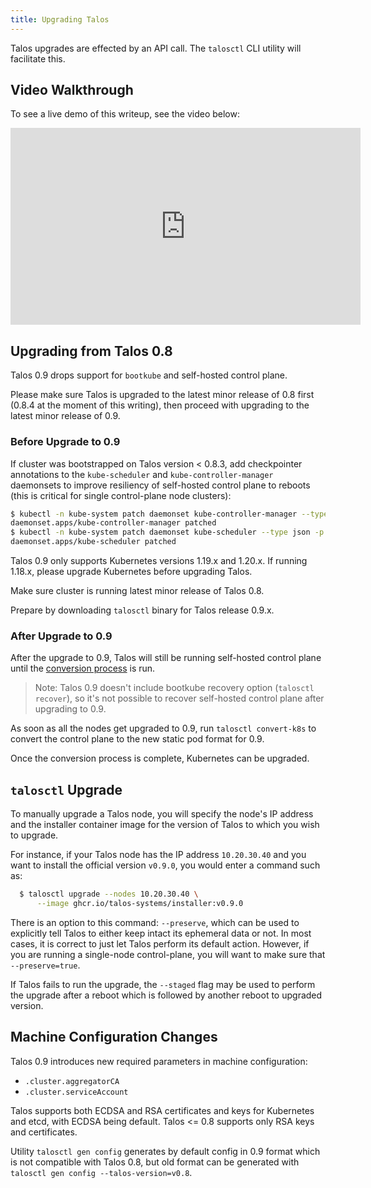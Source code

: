 ```yaml
---
title: Upgrading Talos
---
```


Talos upgrades are effected by an API call.
The `talosctl` CLI utility will facilitate this.
<!-- , or you can use the automatic upgrade features provided by the [talos controller manager](https://github.com/talos-systems/talos-controller-manager) -->

## Video Walkthrough

To see a live demo of this writeup, see the video below:

<iframe width="560" height="315" src="https://www.youtube.com/embed/sw78qS8vBGc" frameborder="0" allow="accelerometer; autoplay; clipboard-write; encrypted-media; gyroscope; picture-in-picture" allowfullscreen></iframe>

## Upgrading from Talos 0.8

Talos 0.9 drops support for `bootkube` and self-hosted control plane.

Please make sure Talos is upgraded to the latest minor release of 0.8 first (0.8.4 at the moment
of this writing), then proceed with upgrading to the latest minor release of 0.9.

### Before Upgrade to 0.9

If cluster was bootstrapped on Talos version < 0.8.3, add checkpointer annotations to
the `kube-scheduler` and `kube-controller-manager` daemonsets to improve resiliency of
self-hosted control plane to reboots (this is critical for single control-plane node clusters):

```bash
$ kubectl -n kube-system patch daemonset kube-controller-manager --type json -p '[{"op": "add", "path":"/spec/template/metadata/annotations", "value": {"checkpointer.alpha.coreos.com/checkpoint": "true"}}]'
daemonset.apps/kube-controller-manager patched
$ kubectl -n kube-system patch daemonset kube-scheduler --type json -p '[{"op": "add", "path":"/spec/template/metadata/annotations", "value": {"checkpointer.alpha.coreos.com/checkpoint": "true"}}]'
daemonset.apps/kube-scheduler patched
```

Talos 0.9 only supports Kubernetes versions 1.19.x and 1.20.x.
If running 1.18.x, please upgrade Kubernetes before upgrading Talos.

Make sure cluster is running latest minor release of Talos 0.8.

Prepare by downloading `talosctl` binary for Talos release 0.9.x.

### After Upgrade to 0.9

After the upgrade to 0.9, Talos will still be running self-hosted control plane until the [conversion process](../converting-control-plane/) is run.

> Note: Talos 0.9 doesn't include bootkube recovery option (`talosctl recover`), so
> it's not possible to recover self-hosted control plane after upgrading to 0.9.

As soon as all the nodes get upgraded to 0.9, run `talosctl convert-k8s` to convert the control plane
to the new static pod format for 0.9.

Once the conversion process is complete, Kubernetes can be upgraded.

## `talosctl` Upgrade

To manually upgrade a Talos node, you will specify the node's IP address and the
installer container image for the version of Talos to which you wish to upgrade.

For instance, if your Talos node has the IP address `10.20.30.40` and you want
to install the official version `v0.9.0`, you would enter a command such
as:

```sh
  $ talosctl upgrade --nodes 10.20.30.40 \
      --image ghcr.io/talos-systems/installer:v0.9.0
```

There is an option to this command: `--preserve`, which can be used to explicitly tell Talos to either keep intact its ephemeral data or not.
In most cases, it is correct to just let Talos perform its default action.
However, if you are running a single-node control-plane, you will want to make sure that `--preserve=true`.

If Talos fails to run the upgrade, the `--staged` flag may be used to perform the upgrade after a reboot
which is followed by another reboot to upgraded version.

<!--
## Talos Controller Manager

The Talos Controller Manager can coordinate upgrades of your nodes
automatically.
It ensures that a controllable number of nodes are being
upgraded at any given time.
It also applies an upgrade flow which allows you to classify some machines as
early adopters and others as getting only stable, tested versions.

To find out more about the controller manager and to get it installed and
configured, take a look at the [GitHub page](https://github.com/talos-systems/talos-controller-manager).
Please note that the controller manager is still in fairly early development.
More advanced features, such as time slot scheduling, will be coming in the
future.
-->

## Machine Configuration Changes

Talos 0.9 introduces new required parameters in machine configuration:

* `.cluster.aggregatorCA`
* `.cluster.serviceAccount`

Talos supports both ECDSA and RSA certificates and keys for Kubernetes and etcd, with ECDSA being default.
Talos <= 0.8 supports only RSA keys and certificates.

Utility `talosctl gen config` generates by default config in 0.9 format which is not compatible with
Talos 0.8, but old format can be generated with `talosctl gen config --talos-version=v0.8`.
